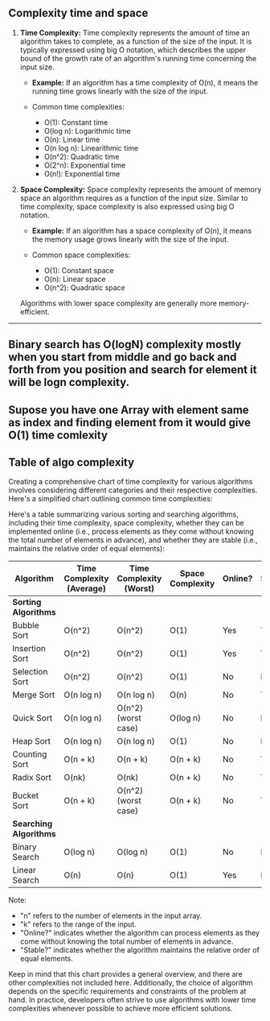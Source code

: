 ## Complexity time and space

1. **Time Complexity:**
   Time complexity represents the amount of time an algorithm takes to complete, as a function of the size of the input. It is typically expressed using big O notation, which describes the upper bound of the growth rate of an algorithm's running time concerning the input size.

   - **Example:**
     If an algorithm has a time complexity of O(n), it means the running time grows linearly with the size of the input.

   - Common time complexities:
     - O(1): Constant time
     - O(log n): Logarithmic time
     - O(n): Linear time
     - O(n log n): Linearithmic time
     - O(n^2): Quadratic time
     - O(2^n): Exponential time
     - O(n!): Exponential time
      

2. **Space Complexity:**
   Space complexity represents the amount of memory space an algorithm requires as a function of the input size. Similar to time complexity, space complexity is also expressed using big O notation.

   - **Example:**
     If an algorithm has a space complexity of O(n), it means the memory usage grows linearly with the size of the input.

   - Common space complexities:
     - O(1): Constant space
     - O(n): Linear space
     - O(n^2): Quadratic space

   Algorithms with lower space complexity are generally more memory-efficient.

--------
## Binary search has O(logN) complexity mostly when you start from middle and go back and forth from you position and search for element it will be logn complexity.

## Supose you have one Array with element same as index and finding element from it would give O(1) time comlexity

## Table of algo complexity
Creating a comprehensive chart of time complexity for various algorithms involves considering different categories and their respective complexities. Here's a simplified chart outlining common time complexities:

Here's a table summarizing various sorting and searching algorithms, including their time complexity, space complexity, whether they can be implemented online (i.e., process elements as they come without knowing the total number of elements in advance), and whether they are stable (i.e., maintains the relative order of equal elements):

| Algorithm         | Time Complexity (Average) | Time Complexity (Worst) | Space Complexity | Online? | Stable? |
|-------------------|----------------------------|-------------------------|------------------|---------|---------|
| **Sorting Algorithms** | | | | | |
| Bubble Sort       | O(n^2)                     | O(n^2)                  | O(1)             | Yes     | Yes     |
| Insertion Sort    | O(n^2)                     | O(n^2)                  | O(1)             | Yes     | Yes     |
| Selection Sort    | O(n^2)                     | O(n^2)                  | O(1)             | No      | No      |
| Merge Sort        | O(n log n)                 | O(n log n)              | O(n)             | No      | Yes     |
| Quick Sort        | O(n log n)                 | O(n^2) (worst case)     | O(log n)         | No      | No      |
| Heap Sort         | O(n log n)                 | O(n log n)              | O(1)             | No      | No      |
| Counting Sort     | O(n + k)                   | O(n + k)                | O(n + k)         | No      | Yes     |
| Radix Sort        | O(nk)                      | O(nk)                   | O(n + k)         | No      | Yes     |
| Bucket Sort       | O(n + k)                   | O(n^2) (worst case)     | O(n + k)         | No      | Yes     |
| **Searching Algorithms** | | | | | |
| Binary Search     | O(log n)                   | O(log n)                 | O(1)             | No      | N/A     |
| Linear Search     | O(n)                       | O(n)                     | O(1)             | Yes     | N/A     |

Note:
- "n" refers to the number of elements in the input array.
- "k" refers to the range of the input.
- "Online?" indicates whether the algorithm can process elements as they come without knowing the total number of elements in advance.
- "Stable?" indicates whether the algorithm maintains the relative order of equal elements.

Keep in mind that this chart provides a general overview, and there are other complexities not included here. Additionally, the choice of algorithm depends on the specific requirements and constraints of the problem at hand. In practice, developers often strive to use algorithms with lower time complexities whenever possible to achieve more efficient solutions.
